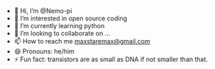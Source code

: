 - 👋 Hi, I’m @Nemo-pi
- 👀 I’m interested in open source coding     
- 🌱 I’m currently learning python
- 💞️ I’m looking to collaborate on ...
- 📫 How to reach me maxstaremax@gmail.com
- 😄 Pronouns: he/him
- ⚡ Fun fact: transistors are as small as DNA if not smaller than that.

<!---
Nemo-pi/Nemo-pi is a ✨ special ✨ repository because its `README.md` (this file) appears on your GitHub profile.
You can click the Preview link to take a look at your changes.
--->
